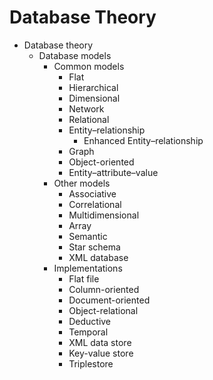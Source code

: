 # Database Theory

* Database theory
  * Database models
    * Common models
      - Flat
      - Hierarchical
      - Dimensional
      - Network
      - Relational
      - Entity–relationship
        - Enhanced Entity–relationship
      - Graph
      - Object-oriented
      - Entity–attribute–value
    * Other models
      - Associative
      - Correlational
      - Multidimensional
      - Array
      - Semantic
      - Star schema
      - XML database
    * Implementations 
      - Flat file
      - Column-oriented
      - Document-oriented
      - Object-relational
      - Deductive
      - Temporal
      - XML data store
      - Key-value store
      - Triplestore
